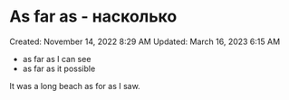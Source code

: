 # As far as - насколько

Created: November 14, 2022 8:29 AM
Updated: March 16, 2023 6:15 AM

- as far as I can see
- as far as it possible

It was a long beach as for as I saw.